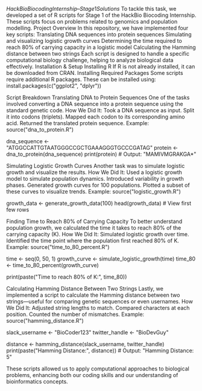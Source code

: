 $HackBio Biocoding Internship – Stage 1 Solutions$
To tackle this task, we developed a set of R scripts for Stage 1 of the HackBio Biocoding Internship. These scripts focus on problems related to genomics and population modelling.
Project Overview
In this repository, we have implemented four key scripts:
Translating DNA sequences into protein sequences
Simulating and visualizing logistic growth curves
Determining the time required to reach 80% of carrying capacity in a logistic model
Calculating the Hamming distance between two strings
Each script is designed to handle a specific computational biology challenge, helping to analyze biological data effectively.
Installation & Setup
Installing R
If R is not already installed, it can be downloaded from CRAN.
Installing Required Packages
Some scripts require additional R packages. These can be installed using:
install.packages(c("ggplot2", "dplyr"))

Script Breakdown
Translating DNA to Protein Sequences
One of the tasks involved converting a DNA sequence into a protein sequence using the standard genetic code.
How We Did It:
Took a DNA sequence as input.
Split it into codons (triplets).
Mapped each codon to its corresponding amino acid.
Returned the translated protein sequence.
Example:
source("dna_to_protein.R")

dna_sequence <- "ATGGCCATTGTAATGGGCCGCTGAAAGGGTGCCCGATAG"
protein <- dna_to_protein(dna_sequence)
print(protein)  # Output: "MAMIVMGRAKGA*"

Simulating Logistic Growth Curves
Another task was to simulate logistic growth and visualize the results.
How We Did It:
Used a logistic growth model to simulate population dynamics.
Introduced variability in growth phases.
Generated growth curves for 100 populations.
Plotted a subset of these curves to visualize trends.
Example:
source("logistic_growth.R")

growth_data <- generate_growth_data(100)
head(growth_data)  # View first few rows

Finding Time to Reach 80% of Carrying Capacity
To better understand population growth, we calculated the time it takes to reach 80% of the carrying capacity (K).
How We Did It:
Simulated logistic growth over time.
Identified the time point where the population first reached 80% of K.
Example:
source("time_to_80_percent.R")

time <- seq(0, 50, 1)
growth_curve <- simulate_logistic_growth(time)
time_80 <- time_to_80_percent(growth_curve)

print(paste("Time to reach 80% of K:", time_80))

Calculating Hamming Distance Between Two Strings
Lastly, we implemented a script to calculate the Hamming distance between two strings—useful for comparing genetic sequences or even usernames.
How We Did It:
Adjusted string lengths to match.
Compared characters at each position.
Counted the number of mismatches.
Example:
source("hamming_distance.R")

slack_username <- "BioCoder123"
twitter_handle <- "BioDevGuy"

distance <- hamming_distance(slack_username, twitter_handle)
print(paste("Hamming Distance:", distance))  # Output: "Hamming Distance: 5"

These scripts allowed us to apply computational approaches to biological problems, enhancing both our coding skills and our understanding of bioinformatics concepts.

